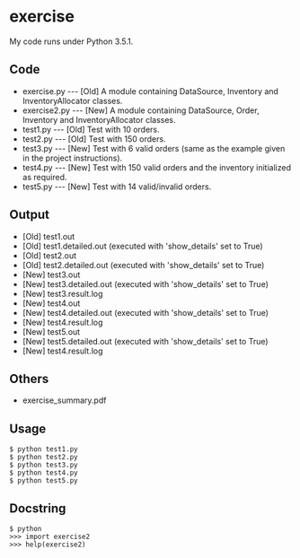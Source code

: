 # exercise

My code runs under Python 3.5.1.

## Code

* exercise.py --- [Old] A module containing DataSource, Inventory and InventoryAllocator classes.
* exercise2.py --- [New] A module containing DataSource, Order, Inventory and InventoryAllocator classes.
* test1.py --- [Old] Test with 10 orders.
* test2.py --- [Old] Test with 150 orders.
* test3.py --- [New] Test with 6 valid orders (same as the example given in the project instructions).
* test4.py --- [New] Test with 150 valid orders and the inventory initialized as required.
* test5.py --- [New] Test with 14 valid/invalid orders.

## Output

* [Old] test1.out
* [Old] test1.detailed.out (executed with 'show_details' set to True)
* [Old] test2.out
* [Old] test2.detailed.out (executed with 'show_details' set to True)
* [New] test3.out
* [New] test3.detailed.out (executed with 'show_details' set to True)
* [New] test3.result.log
* [New] test4.out
* [New] test4.detailed.out (executed with 'show_details' set to True)
* [New] test4.result.log
* [New] test5.out
* [New] test5.detailed.out (executed with 'show_details' set to True)
* [New] test4.result.log

## Others

* exercise_summary.pdf

## Usage

    $ python test1.py
    $ python test2.py
    $ python test3.py
    $ python test4.py
    $ python test5.py

## Docstring

    $ python
    >>> import exercise2
    >>> help(exercise2)
